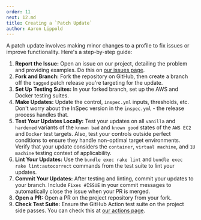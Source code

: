 ```yaml
---
order: 11
next: 12.md
title: Creating a `Patch Update`
author: Aaron Lippold
---
```


A patch update involves making minor changes to a profile to fix issues or improve functionality. Here's a step-by-step guide:

1. **Report the Issue:** Open an issue on our project, detailing the problem and providing examples. Do this on [our issues page](https://github.com/mitre/redhat-enterprise-linux-8-stig-baseline/issues).
2. **Fork and Branch:** Fork the repository on GitHub, then create a branch off the `tagged` patch release you're targeting for the update.
3. **Set Up Testing Suites:** In your forked branch, set up the AWS and Docker testing suites.
4. **Make Updates:** Update the control, `inspec.yml` inputs, thresholds, etc. Don't worry about the InSpec version in the `inspec.yml` - the release process handles that.
5. **Test Your Updates Locally:** Test your updates on all `vanilla` and `hardened` variants of the `known bad` and `known good` states of the `AWS EC2` and `Docker` test targets. Also, test your controls outside perfect conditions to ensure they handle non-optimal target environments. Verify that your update considers the `container`, `virtual machine`, and `1U machine` testing context of applicability.
6. **Lint Your Updates:** Use the `bundle exec rake lint` and `bundle exec rake lint:autocorrect` commands from the test suite to lint your updates.
7. **Commit Your Updates:** After testing and linting, commit your updates to your branch. Include `Fixes #ISSUE` in your commit messages to automatically close the issue when your PR is merged.
8. **Open a PR:** Open a PR on the project repository from your fork.
9. **Check Test Suite:** Ensure the GitHub Action test suite on the project side passes. You can check this at [our actions page](https://github.com/mitre/redhat-enterprise-linux-8-stig-baseline/actions).
